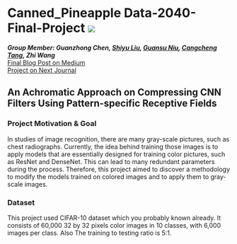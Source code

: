# Canned_Pineapple Data-2040-Final-Project  ![](https://img.shields.io/badge/python-3.7+-pink.svg)

***Group Member: Guanzhong Chen, [Shiyu Liu](https://github.com/shiyuliu1), [Guansu Niu](https://github.com/francesniu), [Cangcheng Tang](https://github.com/tangcc35), Zhi Wang***  
[Final Blog Post on Medium](https://bit.ly/CNN_Compression)  
[Project on Next Journal](https://bit.ly/NJ_CNN_Compression)  

## An Achromatic Approach on Compressing CNN Filters Using Pattern-specific Receptive Fields

### Project Motivation & Goal
In studies of image recognition, there are many gray-scale pictures, such as chest radiographs. Currently, the idea behind training those images is to apply models that are essentially designed for training color pictures, such as ResNet and DenseNet. This can lead to many redundant parameters during the process. Therefore, this project aimed to discover a methodology to modify the models trained on colored images and to apply them to gray-scale images.

### Dataset
This project used CIFAR-10 dataset which you probably known already. It consists of 60,000 32 by 32 pixels color images in 10 classes, with 6,000 images per class. Also The training to testing ratio is 5:1.
